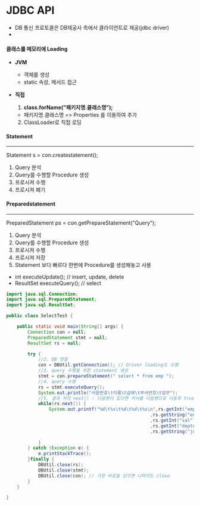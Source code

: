 # JDBC API

* DB 통신 프로토콜은 DB제공사 측에서 클라이언트로 제공(jdbc driver)
* 



#### 클래스를 메모리에 Loading

* **JVM** 
  * 객체를 생성
  * static 속성, 메서드 접근
* **직접**
  1. **class.forName("패키지명.클래스명");**
  
  * 패키지명.클래스명 => Properties 를 이용하여 추가
  
  2. ClassLoader로 직접 로딩



#### Statement

---

Statement s = con.createstatement();

1. Query 분석
2. Query를 수행할 Procedure 생성
3. 프로시져 수행
4. 프로시져 폐기



#### Preparedstatement

---

PreparedStatement ps = con.getPrepareStatement("Query");

1. Query 분석
2. Query를 수행할 Procedure 생성
3. 프로시져 수행
4. 프로시져 저장
5. Statement 보다 빠르다 한번에 Procedure를 생성해놓고 사용

* int executeUpdate(); // insert, update, delete
* ResultSet executeQuery(); // select

```java
import java.sql.Connection;
import java.sql.PreparedStatement;
import java.sql.ResultSet;

public class SelectTest {

	public static void main(String[] args) {
		Connection con = null;
		PreparedStatement stmt = null;
		ResultSet rs = null;

		try {
			//2. DB 연결
			con = DBUtil.getConnection(); // Driver loading도 수행
			//3. query 수행을 위한 statement 생성
			stmt = con.prepareStatement(" select * from emp ");
			//4. query 수행
			rs = stmt.executeQuery();
			System.out.println("사원번호\t이름\t급여\t부서번호\t업무");
			//5. 결과 처리 next() : 다음행이 있으면 커서를 다음행으로 이동후 true 리턴, 없으면 false
			while(rs.next()) {
				System.out.printf("%d\t%s\t%d\t%d\t%s\n",rs.getInt("empno")
													  ,rs.getString("ename")
													  ,rs.getInt("sal")
													  ,rs.getInt("deptno")
													  ,rs.getString("job"));
				
			}
		} catch (Exception e) {
			e.printStackTrace();
		}finally {
			DBUtil.close(rs);
			DBUtil.close(stmt);
			DBUtil.close(con); // 가장 바깥을 닫으면 나머지도 close
		}
	}

}
```

